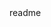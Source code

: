 <snippet>
  <content><![CDATA[
# ${1:Project Name}
&nbsp;&nbsp;&nbsp;&nbsp;&nbsp;&nbsp;&nbsp;&nbsp;&nbsp;&nbsp;&nbsp;&nbsp;&nbsp;&nbsp;Python script that implements a cost optimization function for crowdsourced work platforms such as Amazon MTurk
## Installation
* Install Python 3 from [here](https://www.python.org/downloads/) if you don't already have it installed
* Install the Boto SDK for MTurk by typing `pip install boto` at the command prompt
* Insert your AWS IAM user credentials into the appropriate variables in both scripts
* Run find_hit_id.py first in order to list all of the HITs along with their IDs by typing `python find_hit_id.py` at the command prompt
* Copy and paste one of the HIT IDs into the appropriate variable in main.py and run main.py by typing `python main.py` at the command prompt
]]></content>
  <tabTrigger>readme</tabTrigger>
</snippet>